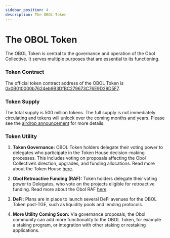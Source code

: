 ```yaml
---
sidebar_position: 4
description: The OBOL Token
---
```


# The OBOL Token

The OBOL Token is central to the governance and operation of the Obol Collective. It serves multiple purposes that are essential to its functioning. 

### Token Contract

The official token contract address of the OBOL Token is [0x0B010000b7624eb9B3DfBC279673C76E9D29D5F7](https://etherscan.io/address/0x0B010000b7624eb9B3DfBC279673C76E9D29D5F7).

### Token Supply

The total supply is 500 million tokens. The full supply is not immediately circulating and tokens will unlock over the coming months and years. Please see the [airdrop announcement](http://blog.obol.org/airdrop/) for more details. 

### Token Utility

1. **Token Governance:** OBOL Token holders delegate their voting power to delegates who participate in the Token House decision-making processes. This includes voting on proposals affecting the Obol Collective’s direction, upgrades, and funding allocations. Read more about the Token House [here](./token-house.md). 

2. **Obol Retroactive Funding (RAF):** Token holders delegate their voting power to Delegates, who vote on the projects eligible for retroactive funding. Read more about the Obol RAF [here](./raf.md). 

3. **DeFi:** Plans are in place to launch several DeFi avenues for the OBOL Token post-TGE, such as liquidity pools and lending protocols.

4. **More Utility Coming Soon:** Via governance proposals, the Obol community can add more functionality to the OBOL Token, for example a staking program, or integration with other staking or restaking applications.